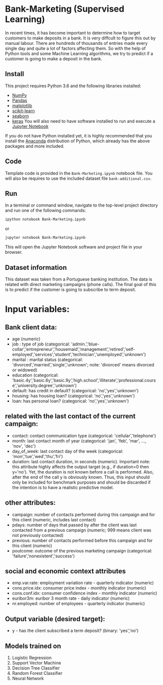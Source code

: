 # Bank-Marketing (Supervised Learning)
In recent times, it has become important to determine how to target customers to make deposits in a bank. It is very diffcult to figure this out by manual labour. There are hundreds of thousands of entries made every single day and quite a lot of factors affecting them. So with the help of Python tools and some Machine Learning algorithms, we try to predict if a customer is going to make a deposit in the bank. 

## Install
This project requires Python 3.6 and the following libraries installed:
- [NumPy](http://www.numpy.org/)
- [Pandas](http://pandas.pydata.org)
- [matplotlib](http://matplotlib.org/)
- [scikit-learn](http://scikit-learn.org/stable/)
- [seaborn](https://seaborn.pydata.org/)
- [keras](https://keras.io/)
You will also need to have software installed to run and execute a [Jupyter Notebook](http://ipython.org/notebook.html)

If you do not have Python installed yet, it is highly recommended that you install the [Anaconda](http://continuum.io/downloads) distribution of Python, which already has the above packages and more included.

## Code
Template code is provided in the `Bank-Marketing.ipynb` notebook file. You will also be requires to use the included dataset file `bank-additional.csv`.

## Run
In a terminal or command window, navigate to the top-level project directory and run one of the following commands:

```bash
ipython notebook Bank-Marketing.ipynb
```  
or
```bash
jupyter notebook Bank-Marketing.ipynb
```

This will open the Jupyter Notebook software and project file in your browser.

## Dataset information
This dataset was taken from a Portuguese banking institution. The data is related with direct marketing campaigns (phone calls). The final goal of this is to predict if the customer is going to subscribe to term deposit. 

# Input variables:
## Bank client data:
- age (numeric)
- job : type of job (categorical: 'admin.','blue-collar','entrepreneur','housemaid','management','retired','self-employed','services','student','technician','unemployed','unknown')
- marital : marital status (categorical: 'divorced','married','single','unknown'; note: 'divorced' means divorced or widowed)
- education (categorical: 'basic.4y','basic.6y','basic.9y','high.school','illiterate','professional.course','university.degree','unknown')
- default: has credit in default? (categorical: 'no','yes','unknown')
- housing: has housing loan? (categorical: 'no','yes','unknown')
- loan: has personal loan? (categorical: 'no','yes','unknown')
## related with the last contact of the current campaign:
- contact: contact communication type (categorical: 'cellular','telephone') 
- month: last contact month of year (categorical: 'jan', 'feb', 'mar', ..., 'nov', 'dec')
- day_of_week: last contact day of the week (categorical: 'mon','tue','wed','thu','fri')
- duration: last contact duration, in seconds (numeric). Important note: this attribute highly affects the output target (e.g., if duration=0 then y='no'). Yet, the duration is not known before a call is performed. Also, after the end of the call y is obviously known. Thus, this input should only be included for benchmark purposes and should be discarded if the intention is to have a realistic predictive model.
## other attributes:
- campaign: number of contacts performed during this campaign and for this client (numeric, includes last contact)
- pdays: number of days that passed by after the client was last contacted from a previous campaign (numeric; 999 means client was not previously contacted)
- previous: number of contacts performed before this campaign and for this client (numeric)
- poutcome: outcome of the previous marketing campaign (categorical: 'failure','nonexistent','success')
## social and economic context attributes
- emp.var.rate: employment variation rate - quarterly indicator (numeric)
- cons.price.idx: consumer price index - monthly indicator (numeric) 
- cons.conf.idx: consumer confidence index - monthly indicator (numeric) 
- euribor3m: euribor 3 month rate - daily indicator (numeric)
- nr.employed: number of employees - quarterly indicator (numeric)

## Output variable (desired target):
- y - has the client subscribed a term deposit? (binary: 'yes','no')
## Models trained on
1. Logistic Regression
2. Support Vector Machine
3. Decision Tree Classifier
4. Random Forest Classifier
5. Neural Network
